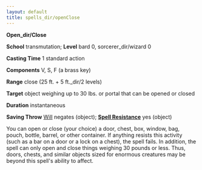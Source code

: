 ```yaml
---
layout: default
title: spells_dir/openClose
---
```

 **Open_dir/Close**

**School** transmutation; **Level** bard 0, sorcerer_dir/wizard 0

**Casting Time** 1 standard action

**Components** V, S, F (a brass key)

**Range** close (25 ft. + 5 ft._dir/2 levels)

**Target** object weighing up to 30 lbs. or portal that can be opened or closed

**Duration** instantaneous

**Saving Throw** [Will](../../combat#_will) negates (object); **[Spell Resistance](../../glossary#_spell-resistance)** yes (object)

You can open or close (your choice) a door, chest, box, window, bag, pouch, bottle, barrel, or other container. If anything resists this activity (such as a bar on a door or a lock on a chest), the spell fails. In addition, the spell can only open and close things weighing 30 pounds or less. Thus, doors, chests, and similar objects sized for enormous creatures may be beyond this spell's ability to affect.

